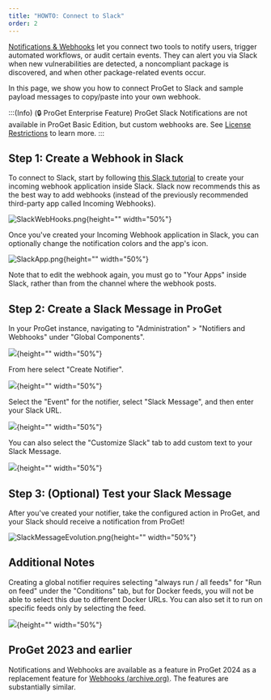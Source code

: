 ```yaml
---
title: "HOWTO: Connect to Slack"
order: 2
---
```


[Notifications & Webhooks](/docs/proget/administration/proget-notifications-webhooks) let you connect two tools to notify users, trigger automated workflows, or audit certain events. They can alert you via Slack when new vulnerabilities are detected, a noncompliant package is discovered, and when other package-related events occur.

In this page, we show you how to connect ProGet to Slack and sample payload messages to copy/paste into your own webhook.

:::(Info) (🔒 ProGet Enterprise Feature)
ProGet Slack Notifications are not available in ProGet Basic Edition, but custom webhooks are. See [License Restrictions](/docs/proget/administration/license) to learn more.
:::

## Step 1: Create a Webhook in Slack

To connect to Slack, start by following [this Slack tutorial](https://api.slack.com/messaging/webhooks) to create your incoming webhook application inside Slack. Slack now recommends this as the best way to add webhooks (instead of the previously recommended third-party app called Incoming Webhooks).

![SlackWebHooks.png](/resources/docs/SlackWebHooks%281%29.png){height="" width="50%"}

Once you've created your Incoming Webhook application in Slack, you can optionally change the notification colors and the app's icon.

![SlackApp.png](/resources/docs/SlackApp.png){height="" width="50%"}

Note that to edit the webhook again, you must go to "Your Apps" inside Slack, rather than from the channel where the webhook posts.

## Step 2: Create a Slack Message in ProGet

In your ProGet instance, navigating to "Administration" > "Notifiers and Webhooks" under "Global Components". 

![](/resources/docs/proget-administration-notifiers.png){height="" width="50%"}

From here select "Create Notifier".

![](/resources/docs/proget-notifier-create.png){height="" width="50%"}

Select the "Event" for the notifier, select "Slack Message", and then enter your Slack URL.

![](/resources/docs/proget-webhook-slack-new.png){height="" width="50%"}

You can also select the "Customize Slack" tab to add custom text to your Slack Message.

![](/resources/docs/proget-notifier-custom-slack.png){height="" width="50%"}

## Step 3: (Optional) Test your Slack Message

After you've created your notifier, take the configured action in ProGet, and your Slack should receive a notification from ProGet!

![SlackMessageEvolution.png](/resources/docs/SlackMessageEvolution.png){height="" width="50%"}

## Additional Notes

Creating a global notifier requires selecting "always run / all feeds" for "Run on feed" under the "Conditions" tab, but for Docker feeds, you will not be able to select this due to different Docker URLs. You can also set it to run on specific feeds only by selecting the feed.

![](/resources/docs/proget-create-notifier-feed-slack.png){height="" width="50%"}

## ProGet 2023 and earlier
Notifications and Webhooks are available as a feature in ProGet 2024 as a replacement feature for [Webhooks (archive.org)](https://web.archive.org/web/20231210015731/https://docs.inedo.com/docs/proget-advanced-webhooks). The features are substantially similar.

